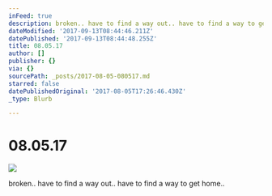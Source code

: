 ```yaml
---
inFeed: true
description: broken.. have to find a way out.. have to find a way to get home..
dateModified: '2017-09-13T08:44:46.211Z'
datePublished: '2017-09-13T08:44:48.255Z'
title: 08.05.17
author: []
publisher: {}
via: {}
sourcePath: _posts/2017-08-05-080517.md
starred: false
datePublishedOriginal: '2017-08-05T17:26:46.430Z'
_type: Blurb

---
```

# 08.05.17
![](https://the-grid-user-content.s3-us-west-2.amazonaws.com/9220b7f6-5c65-46d9-a431-4c50e2d7d363.jpg)

broken.. have to find a way out.. have to find a way to get home..